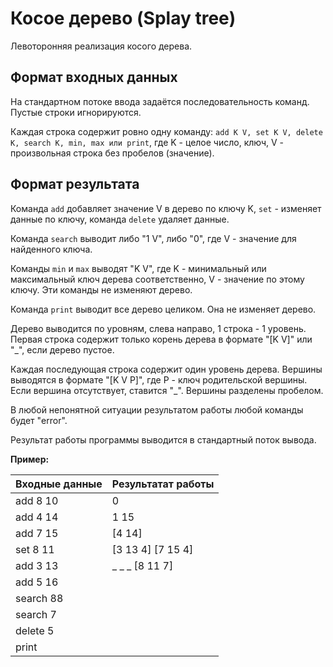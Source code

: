 Косое дерево (Splay tree)
===

Левоторонняя реализация косого дерева.

## Формат входных данных

На стандартном потоке ввода задаётся последовательность команд. Пустые строки игнорируются.

Каждая строка содержит ровно одну команду: ```add K V, set K V, delete K, search K, min, max или print```, где K - целое число, ключ, V - произвольная строка без пробелов (значение).

## Формат результата

Команда ```add``` добавляет значение V в дерево по ключу K, ```set``` - изменяет данные по ключу, команда ```delete``` удаляет данные.

Команда ```search``` выводит либо "1 V", либо "0", где V - значение для найденного ключа.

Команды ```min``` и ```max``` выводят "K V", где K - минимальный или максимальный ключ дерева соответственно, V - значение по этому ключу. Эти команды не изменяют дерево.

Команда ```print``` выводит все дерево целиком. Она не изменяет дерево.

Дерево выводится по уровням, слева направо, 1 строка - 1 уровень. Первая строка содержит только корень дерева в формате "[K V]" или "_", если дерево пустое.

Каждая последующая строка содержит один уровень дерева. Вершины выводятся в формате "[K V P]", где P - ключ родительской вершины. Если вершина отсутствует, ставится "_". Вершины разделены пробелом.

В любой непонятной ситуации результатом работы любой команды будет "error".

Результат работы программы выводится в стандартный поток вывода.

**Пример:**  

| Входные данные| Результатат работы |
| ------------- |:------------------|
| add 8 10      | 0   |
| add 4 14      | 1 15 | 
| add 7 15      | \[4 14]         | 
| set 8 11      | \[3 13 4] \[7 15 4] |
| add 3 13      |_ _ _ \[8 11 7]    |
| add 5 16      |                   |
| search 88     |                   |
| search 7      |                   |
| delete 5      |                   |
| print         |                   |